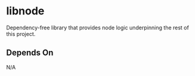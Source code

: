 # libnode

Dependency-free library that provides node logic underpinning the rest of this project.

## Depends On

N/A
